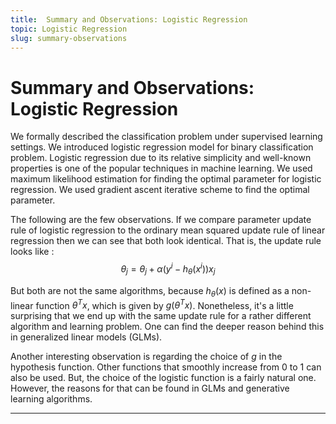 ```yaml
---
title:  Summary and Observations: Logistic Regression
topic: Logistic Regression
slug: summary-observations
---
```


# Summary and Observations: Logistic Regression

We formally described the classification problem under supervised learning settings. We introduced logistic regression model for binary classification problem. Logistic regression due to its relative simplicity and well-known properties is one of the popular techniques in machine learning. We used maximum likelihood estimation for finding the optimal parameter for logistic regression. We used gradient ascent iterative scheme to find the optimal parameter. 

The following are the few observations. If we compare parameter update rule of logistic regression to the ordinary mean squared update rule of linear regression then we can see that both look identical. That is, the update rule looks like : $$\theta_j = \theta_j + \alpha (y^i - h_{\theta}(x^i))x_j$$

But both are not the same algorithms, because $h_{\theta}(x)$ is defined as a non-linear function $\theta^T x$, which is given by $g(\theta^T x)$. Nonetheless, it's a little surprising that we end up with the same update rule for a rather different algorithm and learning problem. One can find the deeper reason behind this in generalized linear models (GLMs).

Another interesting observation is regarding the choice of $g$ in the hypothesis function. Other functions that smoothly increase from 0 to 1 can also be used. But, the choice of the logistic function is a fairly natural one. However, the reasons for that can be found in GLMs and generative learning algorithms.

---



